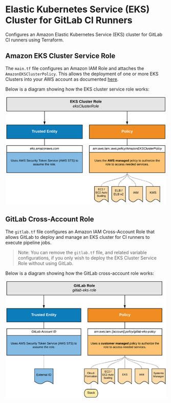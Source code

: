 # Elastic Kubernetes Service (EKS) Cluster for GitLab CI Runners

Configures an Amazon Elastic Kubernetes Service (EKS) cluster for GitLab CI runners using Terraform.

## Amazon EKS Cluster Service Role

The `main.tf` file configures an Amazon IAM Role and attaches the `AmazonEKSClusterPolicy`. This allows the deployment of one or more EKS Clusters into your AWS account as documented [here](https://docs.aws.amazon.com/eks/latest/userguide/service_IAM_role.html).

Below is a diagram showing how the EKS cluster service role works:

![Amazon EKS Cluster Service Role](img/eks.png)

## GitLab Cross-Account Role

The `gitlab.tf` file configures an Amazon IAM Cross-Account Role that allows GitLab to deploy and manage an EKS cluster for CI runners to execute pipeline jobs.

> Note: You can remove the `gitlab.tf` file, and related variable configurations, if you only wish to deploy the EKS Cluster Service Role without using GitLab.

Below is a diagram showing how the GitLab cross-account role works:

![GitLab Cross-Account Role](img/gitlab.png)
